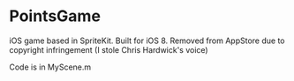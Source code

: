# PointsGame

iOS game based in SpriteKit. 
Built for iOS 8.
Removed from AppStore due to copyright infringement (I stole Chris Hardwick's voice)

Code is in MyScene.m
